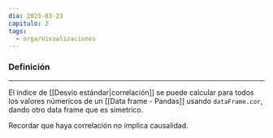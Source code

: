 ```yaml
---
dia: 2023-03-23
capitulo: 2
tags:
  - orga/Visualizaciones
---
```

### Definición
---
El indice de [[Desvío estándar|correlación]] se puede calcular para todos los valores númericos de un [[Data frame - Pandas]] usando `dataFrame.cor`, dando otro data frame que es simetrico. 

Recordar que haya correlación no implica causalidad.